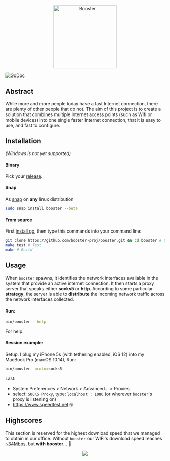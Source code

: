 <p align="center">
   <img src="https://raw.githubusercontent.com/booster-proj/booster/master/assets/banner.png" alt="Booster" width="200" />
</p>

[![GoDoc](https://godoc.org/github.com/booster-proj/booster?status.svg)](https://godoc.org/github.com/booster-proj/booster)

## Abstract
While more and more people today have a fast Internet connection, there are plenty of other people that do not. The aim of this project is to create a solution that combines multiple Internet access points (such as Wifi or mobile devices) into one single faster Internet connection, that it is easy to use, and fast to configure.

## Installation
*(Windows is not yet supported)*
#### Binary
Pick your [release](https://github.com/booster-proj/booster/releases).
#### Snap
As [snap](https://snapcraft.io/store) on **any** linux distribution   
``` bash
sudo snap install booster --beta
```   
#### From source
First [install go](https://golang.org/doc/install), then type this commands into your command line:   
``` bash
git clone https://github.com/booster-proj/booster.git && cd booster # Clone
make test # Test
make # Build
```
## Usage
When `booster` spawns, it identifies the network interfaces available in the system that provide an active internet connection. It then starts a proxy server that speaks either **socks5** or **http**. According to some particular **strategy**, the server is able to **distribute** the incoming network traffic across the network interfaces collected.

#### Run:
``` bash
bin/booster --help
```
For help.
#### Session example:
Setup:
I plug my iPhone 5s (with tethering enabled, iOS 12) into my MacBook Pro (macOS 10.14),
Run:
``` bash
bin/booster -proto=socks5
```
Last:
 - System Preferences > Network > Advanced... > Proxies
 - select: `SOCKS Proxy`, type: `localhost : 1080` (or wherever `booster`'s proxy is listening on)
 - https://www.speedtest.net 🤓

## Highscores
This section is reserved for the highest download speed that we managed to obtain in our office. Without `booster` our WIFI's download speed reaches [~34Mbps](https://www.speedtest.net/result/7783615417), but **with booster**... :tada:  
<p align="center">
   <a href="https://www.speedtest.net/result/7777990270"><img src="https://www.speedtest.net/result/7777990270.png"/></a>
</p>
